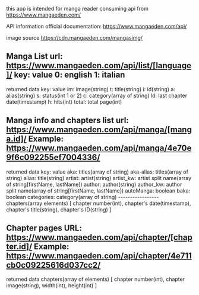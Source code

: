this app is intended for manga reader consuming api from  https://www.mangaeden.com/

API information
official documentation: https://www.mangaeden.com/api/

image source
https://cdn.mangaeden.com/mangasimg/

Manga List
    url: https://www.mangaeden.com/api/list/[language]/ 
key: value
    0: english
    1: italian
---------------
returned data
key: value
    im: image(string)
    t: title(string)
    i: id(string)
    a: alias(string)
    s: status(int 1 or 2)
    c: category(array of string)
    ld: last chapter date(timestamp)
    h: hits(int)
    total: total page(int)

Manga info and chapters list
    url: https://www.mangaeden.com/api/manga/[manga.id]/ 
    Example: https://www.mangaeden.com/api/manga/4e70e9f6c092255ef7004336/ 
-----------------
returned data
key: value
    aka: titles(array of string)
    aka-alias: titles(array of string)
    alias: title(string)
    artist: artist(string)
    artist_kw: artist split name(array of string[firstName, lastName])
    author: author(string)
    author_kw: author split name(array of string[firstName, lastName])
    autoManga: boolean
    baka: boolean
    categories: category(array of string)
    -----------------
    chapters(array elements)
        [
            chapter number(int),
            chapter's date(timestamp),
            chapter's title(string),
            chapter's ID(string)
        ]

Chapter pages
    URL: https://www.mangaeden.com/api/chapter/[chapter.id]/ 
    Example: https://www.mangaeden.com/api/chapter/4e711cb0c09225616d037cc2/ 
--------------
returned data
    chapters(array of elements)
        [
            chapter number(int),
            chapter image(string),
            width(int),
            height(int)
        ]
        
        
        

